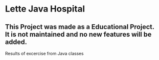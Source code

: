 # Lette Java Hospital

## This Project was made as a Educational Project. It is not maintained and no new features will be added. 

Results of excercise from Java classes
